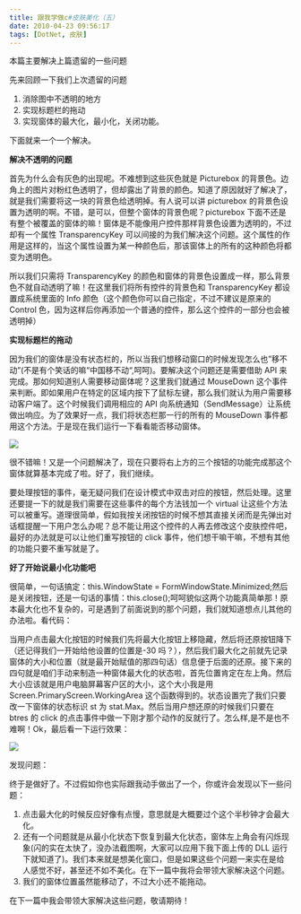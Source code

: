 ```yaml
---
title: 跟我学做c#皮肤美化（五）
date: 2010-04-23 09:56:17
tags: [DotNet, 皮肤]
---
```


本篇主要解决上篇遗留的一些问题

先来回顾一下我们上次遗留的问题

1.  消除图中不透明的地方
2.  实现标题栏的拖动
3.  实现窗体的最大化，最小化，关闭功能。

下面就来一个一个解决。

**解决不透明的问题**

首先为什么会有灰色的出现呢。不难想到这些灰色就是 Picturebox 的背景色。边角上的图片对粉红色透明了，但却露出了背景的颜色。知道了原因就好了解决了，就是我们需要将这一块的背景色给透明掉。有人说可以讲 picturebox 的背景色设置为透明的啊。不错，是可以，但整个窗体的背景色呢？picturebox 下面不还是有整个被覆盖的窗体的嘛！窗体是不能像用户控件那样背景色设置为透明的，不过却有一个属性 TransparencyKey 可以间接的为我们解决这个问题。这个属性的作用是这样的，当这个属性设置为某一种颜色后，那该窗体上的所有的这种颜色将都变为透明色。

所以我们只需将 TransparencyKey 的颜色和窗体的背景色设置成一样，那么背景色不就自动透明了嘛！在这里我们将所有控件的背景色和 TransparencyKey 都设置成系统里面的 Info 颜色（这个颜色你可以自己指定，不过不建议是原来的 Control 色，因为这样后你再添加一个普通的控件，那么这个控件的一部分也会被透明掉）

**实现标题栏的拖动**

因为我们的窗体是没有状态栏的，所以当我们想移动窗口的时候发现怎么也”移不动”(不是有个笑话的嘛“中国移不动“,呵呵)。要解决这个问题还是需要借助 API 来完成。那如何知道别人需要移动窗体呢？这里我们就通过 MouseDown 这个事件来判断。即如果用户在特定的区域内按下了鼠标左键，那么我们就认为用户需要移动客户端了。这个时候我们调用相应的 API 向系统通知（SendMessage）让系统做出响应。为了效果好一点，我们将状态栏那一行的所有的 MouseDown 事件都用这个方法。于是现在我们运行一下看看能否移动窗体。

![](http://ww3.sinaimg.cn/large/5d7c1fa4gw1elx3bkb41uj20p00emjtb.jpg)

很不错嘛！又是一个问题解决了，现在只要将右上方的三个按钮的功能完成那这个窗体就算基本完成了啦。好了，我们继续。

要处理按钮的事件，毫无疑问我们在设计模式中双击对应的按钮，然后处理。这里还要提一下的就是我们需要在这些事件的每个方法钱加一个 virtual 让这些个方法可以被重写。道理很简单，假如我按关闭按钮的时候不想其直接关闭而是先弹出对话框提醒一下用户怎么办呢？总不能让用这个控件的人再去修改这个皮肤控件吧，最好的办法就是可以让他们重写按钮的 click 事件，他们想干嘛干嘛，不想有其他的功能只要不重写就是了。

**好了开始说最小化功能吧**

很简单，一句话搞定：this.WindowState = FormWindowState.Minimized;然后是关闭按钮，还是一句话的事情：this.close();呵呵貌似这两个功能真简单那！原本最大化也不复杂的，可是遇到了前面说到的那个问题，我们就知道想点儿其他的办法啦。看代码：

当用户点击最大化按钮的时候我们先将最大化按钮上移隐藏，然后将还原按钮降下（还记得我们一开始给他设置的位置是-30 吗？），然后我们最大化之前就先记录窗体的大小和位置（就是最开始赋值的那四句话）信息便于后面的还原。接下来的四句就是咱们手动来制造一种窗体最大化的状态啦，首先位置肯定在左上角。然后大小应该就是用户电脑屏幕客户区的大小，这个大小我是用 Screen.PrimaryScreen.WorkingArea 这个函数得到的。状态设置完了我们只要改一下窗体的状态标识 st 为 stat.Max。然后当用户想还原的时候我们只要在 btres 的 click 的点击事件中做一下刚才那个动作的反就行了。怎么样,是不是也不难啊！Ok，最后看一下运行效果：

![](http://ww2.sinaimg.cn/large/5d7c1fa4gw1elx3cf4dgrj208w08smx7.jpg)

发现问题：

终于是做好了。不过假如你也实际跟我动手做出了一个，你或许会发现以下一些问题：

1. 点击最大化的时候反应好像有点慢，意思就是大概要过个这个半秒钟才会最大化。
2. 还有一个问题就是从最小化状态下恢复到最大化状态，窗体左上角会有闪烁现象(闪的实在太快了，没办法截图啊，大家可以应用下我下面上传的 DLL 运行下就知道了)。我们本来就是想美化窗口，但是如果这些个问题一来实在是给人感觉不好，甚至还不如不美化。在下一篇中我将会带领大家解决这个问题。
3. 我们的窗体位置虽然能移动了，不过大小还不能拖动。

在下一篇中我会带领大家解决这些问题，敬请期待！
